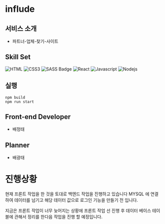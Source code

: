 # influde

## 서비스 소개

- 파트너-업체-찾기-사이트

## Skill Set

![HTML](https://img.shields.io/badge/HTML5-E34F26?style=for-the-badge&logo=html5&logoColor=white)
![CSS3](https://img.shields.io/badge/CSS3-1572B6?style=for-the-badge&logo=css3&logoColor=white)
![SASS Badge](https://img.shields.io/badge/Sass-CC6699?style=for-the-badge&logo=sass&logoColor=white)
![React](https://img.shields.io/badge/-React-61DBFB?style=for-the-badge&labelColor=black&logo=react&logoColor=61DBFB)
![Javascript](https://img.shields.io/badge/Javascript-F0DB4F?style=for-the-badge&labelColor=black&logo=javascript&logoColor=F0DB4F)
![Nodejs](https://img.shields.io/badge/Nodejs-3C873A?style=for-the-badge&labelColor=black&logo=node.js&logoColor=3C873A)


## 실행

```
npm build
npm run start
```

## Front-end Developer

- 배정태

## Planner

- 배광태

# 진행상황

현재 프론트 작업을 한 것을 토대로 백엔드 작업을 진행하고 있습니다
MYSQL 에 연결하여 데이터를 넘기고 해당 데이터 값으로 로그인 기능을 만들기 전 입니다.

지금은 프론트 작업이 너무 늦어지는 상황에 프론트 작업 선 진행 후 데이터 베이스 테이블에 관해서 정리를 한다음 작업을 진행 할 예정입니다.


